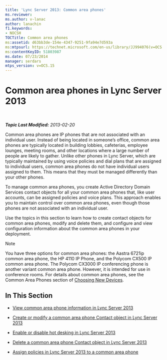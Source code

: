 ```yaml
---
title: 'Lync Server 2013: Common area phones'
ms.reviewer: 
ms.author: v-lanac
author: lanachin
f1.keywords:
- NOCSH
TOCTitle: Common area phones
ms:assetid: d63bb3de-154e-4347-9251-9fa94e7d593a
ms:mtpsurl: https://technet.microsoft.com/en-us/library/JJ994076(v=OCS.15)
ms:contentKeyID: 51803987
ms.date: 07/23/2014
manager: serdars
mtps_version: v=OCS.15
---
```


<div data-xmlns="http://www.w3.org/1999/xhtml">

<div class="topic" data-xmlns="http://www.w3.org/1999/xhtml" data-msxsl="urn:schemas-microsoft-com:xslt" data-cs="http://msdn.microsoft.com/">

<div data-asp="https://msdn2.microsoft.com/asp">

# Common area phones in Lync Server 2013

</div>

<div id="mainSection">

<div id="mainBody">

<span> </span>

_**Topic Last Modified:** 2013-02-20_

Common area phones are IP phones that are not associated with an individual user. Instead of being located in someone’s office, common area phones are typically located in building lobbies, cafeterias, employee lounges, meeting rooms, and other locations where a large number of people are likely to gather. Unlike other phones in Lync Server, which are typically maintained by using voice policies and dial plans that are assigned to individual users, common area phones do not have individual users assigned to them. This means that they must be managed differently than your other phones.

To manage common area phones, you create Active Directory Domain Services contact objects for all your common area phones that, like user accounts, can be assigned policies and voice plans. This approach enables you to maintain control over common area phones, even though those phones are not associated with an individual user.

Use the topics in this section to learn how to create contact objects for common area phones, modify and delete them, and configure and view configuration information about the common area phones in your deployment.

<div>


> [!NOTE]  
> You have three options for common area phones: the Aastra 6721ip common area phone, the HP 4110 IP Phone, and the Polycom CX500 IP common area phone. The Polycom CX3000 IP conferencing phone is another variant common area phone. However, it is intended for use in conference rooms. For details about common area phones, see the Common Area Phones section of <A href="https://technet.microsoft.com/library/gg398958(v=ocs.14).aspx">Choosing New Devices</A>.



</div>

<div>

## In This Section

  - [View common area phone information in Lync Server 2013](lync-server-2013-view-common-area-phone-information.md)

  - [Create or modify a common area phone Contact object in Lync Server 2013](lync-server-2013-create-or-modify-a-common-area-phone-contact-object.md)

  - [Enable or disable hot desking in Lync Server 2013](lync-server-2013-enable-or-disable-hot-desking.md)

  - [Delete a common area phone Contact object in Lync Server 2013](lync-server-2013-delete-a-common-area-phone-contact-object.md)

  - [Assign policies in Lync Server 2013 to a common area phone](lync-server-2013-assign-policies-to-a-common-area-phone.md)

</div>

</div>

<span> </span>

</div>

</div>

</div>

